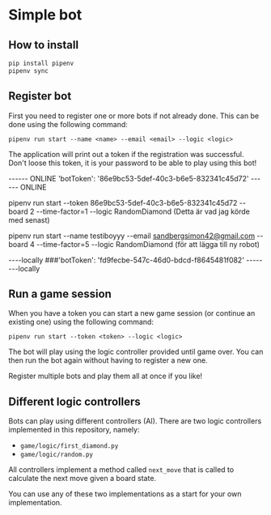 Simple bot
==========

How to install
--------------

```bash
pip install pipenv
pipenv sync
```


Register bot
------------

First you need to register one or more bots if not already done. This can be done using the following command:

`pipenv run start --name <name> --email <email> --logic <logic>`

The application will print out a token if the registration was successful. Don't loose this token, it is your password to be able to play using this bot!


------ ONLINE
'botToken': '86e9bc53-5def-40c3-b6e5-832341c45d72'
------ ONLINE

pipenv run start --token 86e9bc53-5def-40c3-b6e5-832341c45d72 --board 2 --time-factor=1 --logic RandomDiamond
(Detta är vad jag körde med senast)

pipenv run start --name testiboyyy --email sandbergsimon42@gmail.com --board 4 --time-factor=5 --logic RandomDiamond
(för att lägga till ny robot)


----locally
###'botToken': 'fd9fecbe-547c-46d0-bdcd-f8645481f082' 
--------locally

Run a game session
------------------

When you have a token you can start a new game session (or continue an existing one) using the following command:

`pipenv run start --token <token> --logic <logic>`

The bot will play using the logic controller provided until game over. You can then run the bot again without having to register a new one.

Register multiple bots and play them all at once if you like!


Different logic controllers
---------------------------

Bots can play using different controllers (AI). There are two logic controllers implemented in this repository, namely:

* `game/logic/first_diamond.py`
* `game/logic/random.py`

All controllers implement a method called `next_move` that is called to calculate the next move given a board state.

You can use any of these two implementations as a start for your own implementation.
